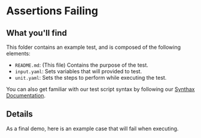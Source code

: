 # Assertions Failing

## What you'll find

This folder contains an example test, and is composed of the following elements:
- `README.md`: (This file) Contains the purpose of the test.
- `input.yaml`: Sets variables that will provided to test.
- `unit.yaml`: Sets the steps to perform while executing the test.

You can also get familiar with our test script syntax by following our [Synthax Documentation](https://github.com/saucelabs/saucectl-apix-example/blob/main/docs/README.md).

## Details


As a final demo, here is an example case that will fail when executing.
